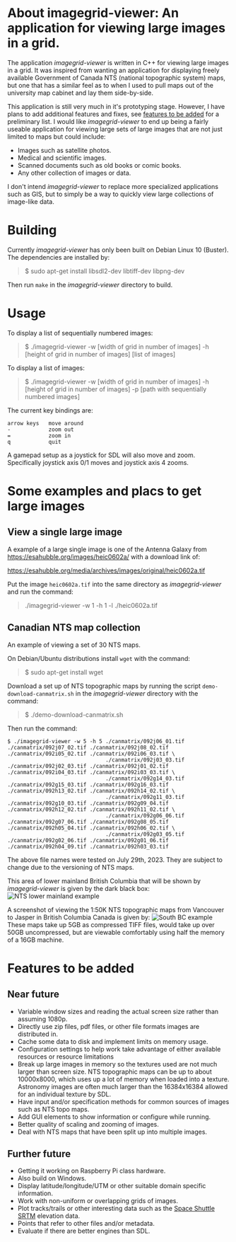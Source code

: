 # About imagegrid-viewer: An application for viewing large images in a grid.

The application *imagegrid-viewer* is written in C++ for viewing large
images in a grid.  It was inspired from wanting an application for
displaying freely available Government of Canada NTS (national
topographic system) maps, but one that has a similar feel as to when I
used to pull maps out of the university map cabinet and lay them
side-by-side.

This application is still very much in it's prototyping stage.
However, I have plans to add additional features and fixes, see
[features to be added](#features-to-be-added) for a preliminary list.
I would like *imagegrid-viewer* to end up being a fairly useable
application for viewing large sets of large images that are not just
limited to maps but could include:

- Images such as satellite photos.
- Medical and scientific images.
- Scanned documents such as old books or comic books.
- Any other collection of images or data.

I don't intend *imagegrid-viewer* to replace more specialized
applications such as GIS, but to simply be a way to quickly view large
collections of image-like data.

# Building

Currently *imagegrid-viewer* has only been built on Debian Linux 10
(Buster).  The dependencies are installed by:

> $ sudo apt-get install libsdl2-dev libtiff-dev libpng-dev

Then run `make` in the *imagegrid-viewer* directory to build.

# Usage

To display a list of sequentially numbered images:

> $ ./imagegrid-viewer -w [width of grid in number of images] -h [height of grid in number of images] [list of images]

To display a list of images:

> $ ./imagegrid-viewer -w [width of grid in number of images] -h [height of grid in number of images] -p [path with sequentially numbered images]

The current key bindings are:

```
arrow keys   move around
-            zoom out
=            zoom in
q            quit
```

A gamepad setup as a joystick for SDL will also move and zoom.
Specifically joystick axis 0/1 moves and joystick axis 4 zooms.

# Some examples and placs to get large images

## View a single large image

A example of a large single image is one of the Antenna Galaxy from
https://esahubble.org/images/heic0602a/ with a download link of:

https://esahubble.org/media/archives/images/original/heic0602a.tif

Put the image `heic0602a.tif` into the same directory as
*imagegrid-viewer* and run the command:

> ./imagegrid-viewer -w 1 -h 1 -l ./heic0602a.tif

## Canadian NTS map collection

An example of viewing a set of 30 NTS maps.

On Debian/Ubuntu distributions install `wget` with the command:

> $ sudo apt-get install wget

Download a set up of NTS topographic maps by running the script
`demo-download-canmatrix.sh` in the *imagegrid-viewer* directory with
the command:

> $ ./demo-download-canmatrix.sh


Then run the command:

```
$ ./imagegrid-viewer -w 5 -h 5 ./canmatrix/092j06_01.tif ./canmatrix/092j07_02.tif ./canmatrix/092j08_02.tif ./canmatrix/092i05_02.tif ./canmatrix/092i06_03.tif \
                               ./canmatrix/092j03_03.tif ./canmatrix/092j02_03.tif ./canmatrix/092j01_02.tif ./canmatrix/092i04_03.tif ./canmatrix/092i03_03.tif \
                               ./canmatrix/092g14_03.tif ./canmatrix/092g15_03.tif ./canmatrix/092g16_03.tif ./canmatrix/092h13_02.tif ./canmatrix/092h14_02.tif \
                               ./canmatrix/092g11_03.tif ./canmatrix/092g10_03.tif ./canmatrix/092g09_04.tif ./canmatrix/092h12_02.tif ./canmatrix/092h11_02.tif \
                               ./canmatrix/092g06_06.tif ./canmatrix/092g07_06.tif ./canmatrix/092g08_05.tif ./canmatrix/092h05_04.tif ./canmatrix/092h06_02.tif \
                               ./canmatrix/092g03_05.tif ./canmatrix/092g02_06.tif ./canmatrix/092g01_06.tif ./canmatrix/092h04_09.tif ./canmatrix/092h03_03.tif
```

The above file names were tested on July 29th, 2023.  They are subject
to change due to the versioning of NTS maps.

This area of lower mainland British Columbia that will be shown by
*imagegrid-viewer* is given by the dark black box: ![NTS lower
mainland example](./nts-example.png)

A screenshot of viewing the 1:50K NTS topographic maps from Vancouver
to Jasper in British Columbia Canada is given by: ![South BC
example](south_bc_screenshot.png) These maps take up 5GB as compressed
TIFF files, would take up over 50GB uncompressed, but are viewable
comfortably using half the memory of a 16GB machine.

# Features to be added

## Near future

- Variable window sizes and reading the actual screen size rather than
  assuming 1080p.
- Directly use zip files, pdf files, or other file formats images are
  distributed in.
- Cache some data to disk and implement limits on memory usage.
- Configuration settings to help work take advantage of either
  available resources or resource limitations
- Break up large images in memory so the textures used are not much
  larger than screen size. NTS topographic maps can be up to about
  10000x8000, which uses up a lot of memory when loaded into a
  texture.  Astronomy images are often much larger than the
  16384x16384 allowed for an individual texture by SDL.
- Have input and/or specification methods for common sources of images
  such as NTS topo maps.
- Add GUI elements to show information or configure while running.
- Better quality of scaling and zooming of images.
- Deal with NTS maps that have been split up into multiple images.

## Further future

- Getting it working on Raspberry Pi class hardware.
- Also build on Windows.
- Display latitude/longitude/UTM or other suitable domain specific
  information.
- Work with non-uniform or overlapping grids of images.
- Plot tracks/trails or other interesting data such as the [Space
  Shuttle SRTM](https://www2.jpl.nasa.gov/srtm/) elevation data.
- Points that refer to other files and/or metadata.
- Evaluate if there are better engines than SDL.
